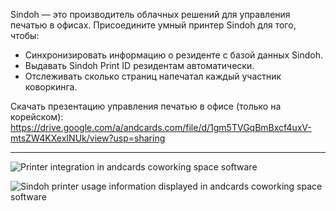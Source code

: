 Sindoh — это производитель облачных решений для управления печатью в офисах. Присоедините умный принтер Sindoh для того, чтобы:

- Синхронизировать информацию о резиденте с базой данных Sindoh.
- Выдавать Sindoh Print ID резидентам автоматически.
- Отслеживать сколько страниц напечатал каждый участник коворкинга.

Скачать презентацию управления печатью в офисе (только на корейском): https://drive.google.com/a/andcards.com/file/d/1gm5TVGqBmBxcf4uxV-mtsZW4KXexINUk/view?usp=sharing

---

![Printer integration in andcards coworking space software](https://d7ccq1i35b0cj.cloudfront.net/andcards-integrations-sindoh-button-light-en-1920-1200.png)

![Sindoh printer usage information displayed in andcards coworking space software](https://d7ccq1i35b0cj.cloudfront.net/andcards-integrations-sindoh-pages-light-en-1920-1200.png)
